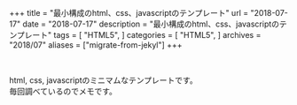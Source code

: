 +++
title = "最小構成のhtml、css、javascriptのテンプレート"
url = "2018-07-17"
date = "2018-07-17"
description = "最小構成のhtml、css、javascriptのテンプレート"
tags = [
    "HTML5",
]
categories = [
    "HTML5",
]
archives = "2018/07"
aliases = ["migrate-from-jekyl"]
+++

<br>

html, css, javascriptのミニマムなテンプレートです。  
毎回調べているのでメモです。  

<script src="https://gist.github.com/O-Junpei/711193c2c6cabd33837b01a60981f1a6.js"></script>
